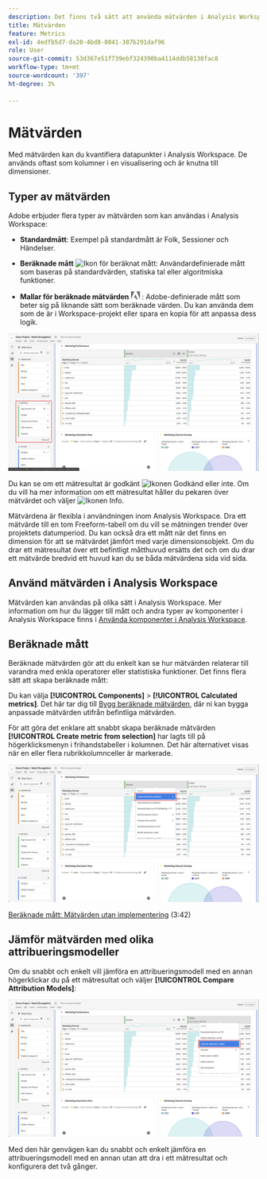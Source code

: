 ```yaml
---
description: Det finns två sätt att använda mätvärden i Analysis Workspace.
title: Mätvärden
feature: Metrics
exl-id: 4edfb5d7-da20-4bd8-8041-387b291daf96
role: User
source-git-commit: 53d367e51f739ebf324390ba4114ddb58138fac8
workflow-type: tm+mt
source-wordcount: '397'
ht-degree: 3%

---
```


# Mätvärden

Med mätvärden kan du kvantifiera datapunkter i Analysis Workspace. De används oftast som kolumner i en visualisering och är knutna till dimensioner.

## Typer av mätvärden

Adobe erbjuder flera typer av mätvärden som kan användas i Analysis Workspace:

* **Standardmått**: Exempel på standardmått är Folk, Sessioner och Händelser.

* **Beräknade mått** ![Ikon för beräknat mått](https://spectrum.adobe.com/static/icons/workflow_18/Smock_Calculator_18_N.svg): Användardefinierade mått som baseras på standardvärden, statiska tal eller algoritmiska funktioner.

* **Mallar för beräknade mätvärden**  <img src="./assets/adobe-logo.svg" width="18"> : Adobe-definierade mått som beter sig på liknande sätt som beräknade värden. Du kan använda dem som de är i Workspace-projekt eller spara en kopia för att anpassa dess logik.


![Panelen Arbetsyta markerar Metrisk i den vänstra rutan.](assets/cja-metrics.png)

Du kan se om ett mätresultat är godkänt ![Ikonen Godkänd](https://spectrum.adobe.com/static/icons/ui_18/CheckmarkSize100.svg)  eller inte. Om du vill ha mer information om ett mätresultat håller du pekaren över mätvärdet och väljer ![Ikonen Info](https://spectrum.adobe.com/static/icons/workflow_18/Smock_InfoOutline_18_N.svg).


Mätvärdena är flexibla i användningen inom Analysis Workspace. Dra ett mätvärde till en tom Freeform-tabell om du vill se mätningen trender över projektets datumperiod. Du kan också dra ett mått när det finns en dimension för att se mätvärdet jämfört med varje dimensionsobjekt. Om du drar ett mätresultat över ett befintligt måtthuvud ersätts det och om du drar ett mätvärde bredvid ett huvud kan du se båda mätvärdena sida vid sida.

## Använd mätvärden i Analysis Workspace

Mätvärden kan användas på olika sätt i Analysis Workspace. Mer information om hur du lägger till mått och andra typer av komponenter i Analysis Workspace finns i [Använda komponenter i Analysis Workspace](/help/components/use-components-in-workspace.md).

## Beräknade mått

Beräknade mätvärden gör att du enkelt kan se hur mätvärden relaterar till varandra med enkla operatorer eller statistiska funktioner. Det finns flera sätt att skapa beräknade mått:

Du kan välja **[!UICONTROL Components]** > **[!UICONTROL Calculated metrics]**. Det här tar dig till [Bygg beräknade mätvärden](/help/components/calc-metrics/calc-metr-overview.md), där ni kan bygga anpassade mätvärden utifrån befintliga mätvärden.

För att göra det enklare att snabbt skapa beräknade mätvärden **[!UICONTROL Create metric from selection]** har lagts till på högerklicksmenyn i frihandstabeller i kolumnen. Det här alternativet visas när en eller flera rubrikkolumnceller är markerade.

![Markering av panelen Arbetsyta Skapa från markering](assets/create-metric-from-selection.png)

[Beräknade mått: Mätvärden utan implementering](https://experienceleague.adobe.com/docs/analytics-learn/tutorials/components/calculated-metrics/calculated-metrics-implementationless-metrics.html) (3:42)

## Jämför mätvärden med olika attribueringsmodeller

Om du snabbt och enkelt vill jämföra en attribueringsmodell med en annan högerklickar du på ett mätresultat och väljer **[!UICONTROL Compare Attribution Models]**:

![Markera på panelen Arbetsyta Jämför attribueringsmodeller](assets/compare-attribution.png)

Med den här genvägen kan du snabbt och enkelt jämföra en attribueringsmodell med en annan utan att dra i ett mätresultat och konfigurera det två gånger.
